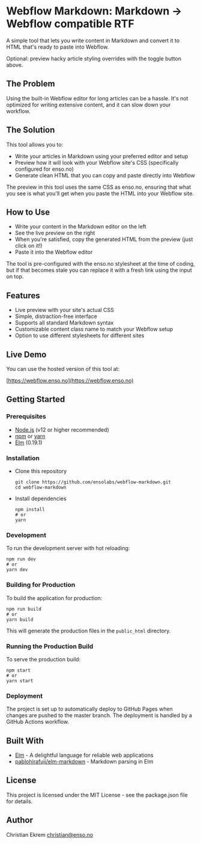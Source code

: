 # Webflow Markdown: Markdown -> Webflow compatible RTF

A simple tool that lets you write content in Markdown and convert it to HTML that's ready to paste into Webflow.

Optional: preview hacky article styling overrides with the toggle button above.

## The Problem

Using the built-in Webflow editor for long articles can be a hassle. It's not optimized for writing extensive content, and it can slow down your workflow.

## The Solution

This tool allows you to:

- Write your articles in Markdown using your preferred editor and setup
- Preview how it will look with your Webflow site's CSS (specifically configured for enso.no)
- Generate clean HTML that you can copy and paste directly into Webflow

The preview in this tool uses the same CSS as enso.no, ensuring that what you see is what you'll get when you paste the HTML into your Webflow site.

## How to Use

- Write your content in the Markdown editor on the left
- See the live preview on the right
- When you're satisfied, copy the generated HTML from the preview (just click on it!)
- Paste it into the Webflow editor

The tool is pre-configured with the enso.no stylesheet at the time of coding, but if that becomes stale you can replace it with a fresh link using the input on top.

## Features

- Live preview with your site's actual CSS
- Simple, distraction-free interface
- Supports all standard Markdown syntax
- Customizable content class name to match your Webflow setup
- Option to use different stylesheets for different sites

## Live Demo

You can use the hosted version of this tool at:

[https://webflow.enso.no](https://webflow.enso.no)

## Getting Started

### Prerequisites

- [Node.js](https://nodejs.org/) (v12 or higher recommended)
- [npm](https://www.npmjs.com/) or [yarn](https://yarnpkg.com/)
- [Elm](https://guide.elm-lang.org/install/elm.html) (0.19.1)

### Installation

- Clone this repository

  ```
  git clone https://github.com/ensolabs/webflow-markdown.git
  cd webflow-markdown
  ```

- Install dependencies

  ```
  npm install
  # or
  yarn
  ```

### Development

To run the development server with hot reloading:

```
npm run dev
# or
yarn dev
```

### Building for Production

To build the application for production:

```
npm run build
# or
yarn build
```

This will generate the production files in the `public_html` directory.

### Running the Production Build

To serve the production build:

```
npm start
# or
yarn start
```

### Deployment

The project is set up to automatically deploy to GitHub Pages when changes are pushed to the master branch. The deployment is handled by a GitHub Actions workflow.

## Built With

- [Elm](https://elm-lang.org/) - A delightful language for reliable web applications
- [pablohirafuji/elm-markdown](https://package.elm-lang.org/packages/pablohirafuji/elm-markdown/latest/) - Markdown parsing in Elm

## License

This project is licensed under the MIT License - see the package.json file for details.

## Author

Christian Ekrem <christian@enso.no>
